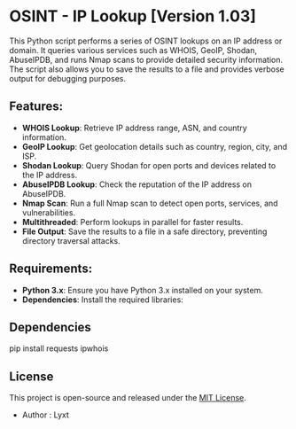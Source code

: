 # OSINT - IP Lookup [Version 1.03]

This Python script performs a series of OSINT lookups on an IP address or domain. It queries various services such as WHOIS, GeoIP, Shodan, AbuseIPDB, and runs Nmap scans to provide detailed security information. The script also allows you to save the results to a file and provides verbose output for debugging purposes.

## Features:
- **WHOIS Lookup**: Retrieve IP address range, ASN, and country information.
- **GeoIP Lookup**: Get geolocation details such as country, region, city, and ISP.
- **Shodan Lookup**: Query Shodan for open ports and devices related to the IP address.
- **AbuseIPDB Lookup**: Check the reputation of the IP address on AbuseIPDB.
- **Nmap Scan**: Run a full Nmap scan to detect open ports, services, and vulnerabilities.
- **Multithreaded**: Perform lookups in parallel for faster results.
- **File Output**: Save the results to a file in a safe directory, preventing directory traversal attacks.

## Requirements:
- **Python 3.x**: Ensure you have Python 3.x installed on your system.
- **Dependencies**: Install the required libraries:

## Dependencies
  pip install requests ipwhois

## License

This project is open-source and released under the [MIT License](https://mit-license.org/).

- Author : Lyxt
